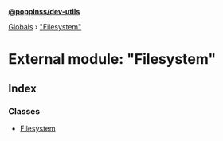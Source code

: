 **[@poppinss/dev-utils](../README.md)**

[Globals](../README.md) › ["Filesystem"](_filesystem_.md)

# External module: "Filesystem"

## Index

### Classes

* [Filesystem](../classes/_filesystem_.filesystem.md)